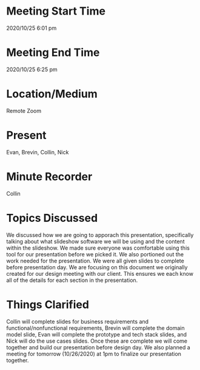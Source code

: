 # Meeting Start Time
2020/10/25 6:01 pm

# Meeting End Time
2020/10/25 6:25 pm
# Location/Medium
Remote Zoom

# Present
Evan, Brevin, Collin, Nick

# Minute Recorder
Collin  

# Topics Discussed
We discussed how we are going to apporach this presentation, specifically talking about what slideshow software we will be using and the content within the slideshow. We made sure everyone was comfortable using this tool for our presentation before we picked it. We also portioned out the work needed for the presentation. We were all given slides to complete before presentation day. We are focusing on this document we originally created for our design meeting with our client. This ensures we each know all of the details for each section in the presentation. 

# Things Clarified
Collin will complete slides for business requirements and functional/nonfunctional requirements, Brevin will complete the domain model slide, Evan will complete the prototype and tech stack slides, and Nick will do the use cases slides. Once these are complete we will come together and build our presentation before design day. We also planned a meeting for tomorrow (10/26/2020) at 1pm to finalize our presentation together.



